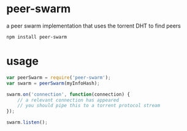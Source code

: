 # peer-swarm

a peer swarm implementation that uses the torrent DHT to find peers

	npm install peer-swarm

# usage

``` js
var peerSwarm = require('peer-swarm');
var swarm = peerSwarm(myInfoHash);

swarm.on('connection', function(connection) {
	// a relevant connection has appeared
	// you should pipe this to a torrent protocol stream
});

swarm.listen();
```
